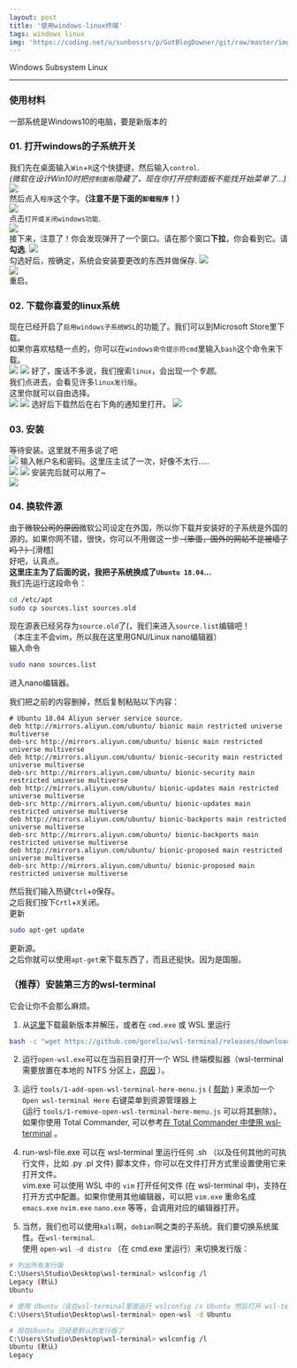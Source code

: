 ```yaml
---
layout: post
title: '使用windows-linux终端'
tags: windows linux
img: 'https://coding.net/u/sunbossrs/p/GotBlogDowner/git/raw/master/img/windowslinux/cover.png'
---
```


Windows Subsystem Linux

---

### 使用材料
一部系统是Windows10的电脑，要是新版本的

### 01. 打开windows的子系统开关
我们先在桌面输入`Win`+`R`这个快捷键，然后输入`control`.   
*(微软在设计Win10时把`控制面板`隐藏了，现在你打开控制面板不能找开始菜单了...)*  
![](https://coding.net/u/SunbossRS/p/GotBlogDowner/git/raw/master/img/windowslinux/01.png)   
然后点入`程序`这个字。**（注意不是下面的`卸载程序`！）**  
![](https://coding.net/u/SunbossRS/p/GotBlogDowner/git/raw/master/img/windowslinux/02.png)  
点击`打开或关闭windows功能`.  
![](https://coding.net/u/SunbossRS/p/GotBlogDowner/git/raw/master/img/windowslinux/03.png)  
接下来，注意了！你会发现弹开了一个窗口。请在那个窗口**下拉**，你会看到它。请**勾选**.
![](https://coding.net/u/SunbossRS/p/GotBlogDowner/git/raw/master/img/windowslinux/04.png)  
勾选好后，按确定，系统会安装要更改的东西并做保存.
![](https://coding.net/u/SunbossRS/p/GotBlogDowner/git/raw/master/img/windowslinux/05.png)  
![](https://coding.net/u/SunbossRS/p/GotBlogDowner/git/raw/master/img/windowslinux/06.png)  
重启。   

### 02. 下载你喜爱的linux系统
现在已经开启了`启用windows子系统WSL`的功能了。我们可以到Microsoft Store里下载。  
如果你喜欢枯糙一点的，你可以在`windows命令提示符cmd`里输入`bash`这个命令来下载。  
![](https://coding.net/u/SunbossRS/p/GotBlogDowner/git/raw/master/img/windowslinux/07.png)
![](https://coding.net/u/SunbossRS/p/GotBlogDowner/git/raw/master/img/windowslinux/08.png)
好了，废话不多说，我们搜索`linux`，会出现一个*专题*。  
我们点进去，会看见许多`linux发行版`。  
这里你就可以自由选择。  
![](https://coding.net/u/SunbossRS/p/GotBlogDowner/git/raw/master/img/windowslinux/09.png)
![](https://coding.net/u/SunbossRS/p/GotBlogDowner/git/raw/master/img/windowslinux/10.png)
选好后下载然后在右下角的通知里打开。
![](https://coding.net/u/SunbossRS/p/GotBlogDowner/git/raw/master/img/windowslinux/11.png)

### 03. 安装
等待安装。这里就不用多说了吧  
![](https://coding.net/u/SunbossRS/p/GotBlogDowner/git/raw/master/img/windowslinux/12.png)
输入帐户名和密码。这里庄主试了一次，好像不太行.....  
![](https://coding.net/u/SunbossRS/p/GotBlogDowner/git/raw/master/img/windowslinux/13.png)
![](https://coding.net/u/SunbossRS/p/GotBlogDowner/git/raw/master/img/windowslinux/14.png)
安装完后就可以用了~  
![](https://coding.net/u/SunbossRS/p/GotBlogDowner/git/raw/master/img/windowslinux/15.png)

### 04. 换软件源
由于~~微软公司的原因~~微软公司设定在外国，所以你下载并安装好的子系统是外国的源的。如果你网不错，很快，你可以不用做这一步~~（笨蛋，国外的网站不是被墙了吗？）~~[滑稽]  
好吧，认真点。  
**这里庄主为了后面的说，我把子系统换成了`Ubuntu 18.04`...**  
我们先运行这段命令：
```bash
cd /etc/apt
sudo cp sources.list sources.old
```
现在源表已经另存为`source.old`了(，我们来进入`source.list`编辑吧！  
（本庄主不会vim，所以我在这里用GNU/Linux nano编辑器）   
输入命令
```bash
sudo nano sources.list
```
进入nano编辑器。  
  
我们把之前的内容删掉，然后复制粘贴以下内容：
```list
# Ubuntu 18.04 Aliyun server service source.
deb http://mirrors.aliyun.com/ubuntu/ bionic main restricted universe multiverse
deb-src http://mirrors.aliyun.com/ubuntu/ bionic main restricted universe multiverse
deb http://mirrors.aliyun.com/ubuntu/ bionic-security main restricted universe multiverse
deb-src http://mirrors.aliyun.com/ubuntu/ bionic-security main restricted universe multiverse
deb http://mirrors.aliyun.com/ubuntu/ bionic-updates main restricted universe multiverse
deb-src http://mirrors.aliyun.com/ubuntu/ bionic-updates main restricted universe multiverse
deb http://mirrors.aliyun.com/ubuntu/ bionic-backports main restricted universe multiverse
deb-src http://mirrors.aliyun.com/ubuntu/ bionic-backports main restricted universe multiverse
deb http://mirrors.aliyun.com/ubuntu/ bionic-proposed main restricted universe multiverse
deb-src http://mirrors.aliyun.com/ubuntu/ bionic-proposed main restricted universe multiverse
```
然后我们输入热键`Ctrl`+`O`保存。  
之后我们按下`Crtl`+`X`关闭。  
更新
```bash
sudo apt-get update
```
更新源。  
之后你就可以使用`apt-get`来下载东西了，而且还挺快。因为是国服。

### （推荐）安装第三方的wsl-terminal
它会让你不会那么麻烦。  
1. 从[这里](https://github.com/goreliu/wsl-terminal/releases)下载最新版本并解压，或者在 `cmd.exe` 或 WSL 里运行  
```bash
bash -c "wget https://github.com/goreliu/wsl-terminal/releases/download/v0.8.11/wsl-terminal-0.8.11.zip && unzip wsl-terminal-0.8.11.zip"
```
  
2. 运行`open-wsl.exe`可以在当前目录打开一个 WSL 终端模拟器（wsl-terminal 需要放置在本地的 NTFS 分区上，[原因](https://github.com/rprichard/wslbridge#building-wslbridge) ）。  
  
3. 运行 `tools/1-add-open-wsl-terminal-here-menu.js` ( [帮助](https://github.com/goreliu/wsl-terminal/blob/master/README.zh_CN.md#工具) ) 来添加一个 `Open wsl-terminal Here` 右键菜单到资源管理器上  
   (运行 `tools/1-remove-open-wsl-terminal-here-menu.js` 可以将其删除）。   
   如果你使用 Total Commander, 可以参考[在 Total Commander 中使用 wsl-terminal](https://github.com/goreliu/wsl-terminal/wiki/Use-wsl-terminal-with-Total-Commander) 。   
   
4. run-wsl-file.exe 可以在 wsl-terminal 里运行任何 .sh （以及任何其他的可执行文件，比如 .py .pl 文件) 脚本文件，你可以在文件打开方式里设置使用它来打开文件。  
   vim.exe 可以使用 WSL 中的 `vim` 打开任何文件 (在 wsl-terminal 中)，支持在打开方式中配置。如果你使用其他编辑器，可以把 `vim.exe` 重命名成 `emacs.exe` `nvim.exe` `nano.exe` 等等，会调用对应的编辑器打开。  
  
5. 当然，我们也可以使用`kali`啊，`debian`啊之类的子系统。我们要切换系统属性。在`wsl-terminal`.  
使用 `open-wsl -d distro` （在 cmd.exe 里运行）来切换发行版：
```bash
# 列出所有发行版
C:\Users\Studio\Desktop\wsl-terminal> wslconfig /l
Legacy (默认)
Ubuntu

# 使用 Ubuntu（会在wsl-terminal里面运行 wslconfig /s Ubuntu 然后打开 wsl-terminal）
C:\Users\Studio\Desktop\wsl-terminal> open-wsl -d Ubuntu

# 现在Ubuntu 已经是默认的发行版了
C:\Users\Studio\Desktop\wsl-terminal> wslconfig /l
Ubuntu (默认)
Legacy
```
